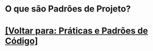# O que são Padrões de Projeto?

# [[Voltar para: Práticas e Padrões de Código]](../praticas-padroes-codigo.md)